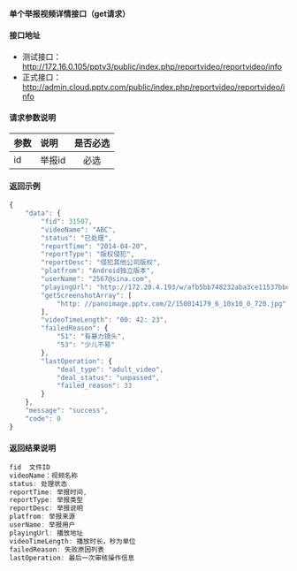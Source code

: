 #### 单个举报视频详情接口（get请求）

#### 接口地址
  * 测试接口：http://172.16.0.105/pptv3/public/index.php/reportvideo/reportvideo/info
  * 正式接口：http://admin.cloud.pptv.com/public/index.php/reportvideo/reportvideo/info

#### 请求参数说明
|  参数         |说明          |是否必选|
| ------------- |:-------------|:-----:|
| id      | 举报id |必选|
#### 返回示例
```javascript
{
    "data": {
        "fid": 31507,
        "videoName": "ABC",
        "status": "已处理",
        "reportTime": "2014-04-20",
        "reportType": "版权侵犯",
        "reportDesc": "侵犯其他公司版权",
        "platfrom": "Android独立版本",
        "userName": "2567@sina.com",
        "playingUrl": "http://172.20.4.193/w/afb5bb748232aba3ce11537bbec1e26f.mp4?k=caf23606baa90dbf65dcb565d82a0e0e-d8ed-1440573264%26limit_rate%3D100k&type=web.cloudplay",
        "getScreenshotArray": [
            "http: //panoimage.pptv.com/2/150014179_6_10x10_0_720.jpg"
        ],
        "videoTimeLength": "00: 42: 23",
        "failedReason": {
            "51": "有暴力镜头",
            "53": "少儿不易"
        },
        "lastOperation": {
            "deal_type": "adult_video",
            "deal_status": "unpassed",
            "failed_reason": 33
        }
    },
    "message": "success",
    "code": 0
}
```

#### 返回结果说明
```javascript
fid  文件ID
videoName：视频名称
status: 处理状态
reportTime: 举报时间,
reportType: 举报类型
reportDesc: 举报说明
platfrom: 举报来源
userName: 举报用户
playingUrl: 播放地址
videoTimeLength: 播放时长，秒为单位
failedReason: 失败原因列表
lastOperation: 最后一次审核操作信息
```